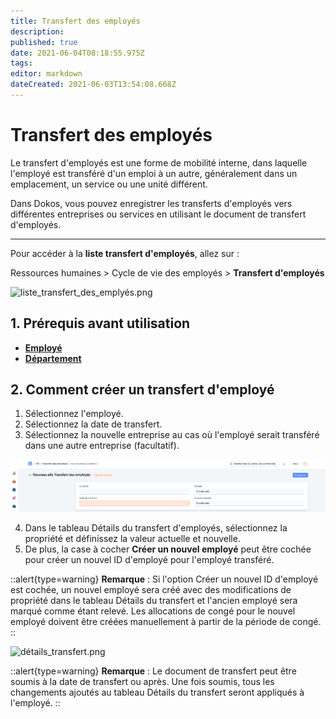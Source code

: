 ```yaml
---
title: Transfert des employés
description: 
published: true
date: 2021-06-04T08:18:55.975Z
tags: 
editor: markdown
dateCreated: 2021-06-03T13:54:08.668Z
---
```


# Transfert des employés

Le transfert d'employés est une forme de mobilité interne, dans laquelle l'employé est transféré d'un emploi à un autre, généralement dans un emplacement, un service ou une unité différent.

Dans Dokos, vous pouvez enregistrer les transferts d'employés vers différentes entreprises ou services en utilisant le document de transfert d'employés.

---

Pour accéder à la **liste transfert d'employés**, allez sur :

Ressources humaines > Cycle de vie des employés > **Transfert d'employés**

![liste_transfert_des_emplyés.png](/content/rh/employee-transfer/liste_transfert_des_emplyés.png)

## 1. Prérequis avant utilisation

- **[Employé](/hrms/cycle-de-vie/employee)**
- **[Département](/hrms/cycle-de-vie/department)**

## 2. Comment créer un transfert d'employé

1. Sélectionnez l'employé.
2. Sélectionnez la date de transfert.
3. Sélectionnez la nouvelle entreprise au cas où l'employé serait transféré dans une autre entreprise (facultatif).

![nouveau_liste_transfert.png](/content/rh/employee-transfer/nouveau_liste_transfert.png)

4. Dans le tableau Détails du transfert d'employés, sélectionnez la propriété et définissez la valeur actuelle et nouvelle.
5. De plus, la case à cocher **Créer un nouvel employé** peut être cochée pour créer un nouvel ID d'employé pour l'employé transféré.

::alert{type=warning}
**Remarque** : Si l'option Créer un nouvel ID d'employé est cochée, un nouvel employé sera créé avec des modifications de propriété dans le tableau Détails du transfert et l'ancien employé sera marqué comme étant relevé. Les allocations de congé pour le nouvel employé doivent être créées manuellement à partir de la période de congé.
::

![détails_transfert.png](/content/rh/employee-transfer/détails_transfert.png)

::alert{type=warning}
**Remarque** : Le document de transfert peut être soumis à la date de transfert ou après. Une fois soumis, tous les changements ajoutés au tableau Détails du transfert seront appliqués à l'employé.
::



